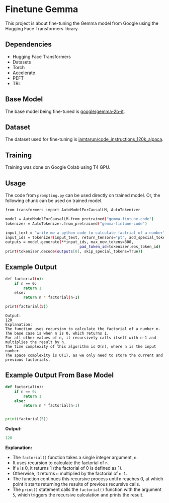 # Finetune Gemma

This project is about fine-tuning the Gemma model from Google using the Hugging Face Transformers library.

## Dependencies

- Hugging Face Transformers
- Datasets
- Torch
- Accelerate
- PEFT
- TRL

## Base Model

The base model being fine-tuned is [google/gemma-2b-it](https://huggingface.co/google/gemma-2b-it).

## Dataset

The dataset used for fine-tuning is [iamtarun/code_instructions_120k_alpaca](https://huggingface.co/datasets/iamtarun/code_instructions_120k_alpaca).

## Training

Training was done on Google Colab using T4 GPU.

## Usage

The code from `prompting.py` can be used directly on trained model. Or, the following chunk can be used on trained model.

```bash
from transformers import AutoModelForCausalLM, AutoTokenizer

model = AutoModelForCausalLM.from_pretrained("gemma-fintune-code")
tokenizer = AutoTokenizer.from_pretrained("gemma-fintune-code")

input_text = "write me a python code to calculate factrial of a number"
input_ids = tokenizer(input_text, return_tensors="pt", add_special_tokens=True)
outputs = model.generate(**input_ids, max_new_tokens=300,
                                 pad_token_id=tokenizer.eos_token_id)
print(tokenizer.decode(outputs[0], skip_special_tokens=True))
```

## Example Output
```bash
def factorial(n):
    if n == 0:
        return 1
    else:
        return n * factorial(n-1)

print(factorial(5))
```

```
Output:
120
Explanation:
The function uses recursion to calculate the factorial of a number n.
The base case is when n is 0, which returns 1.
For all other values of n, it recursively calls itself with n-1 and multiplies the result by n.
The time complexity of this algorithm is O(n), where n is the input number.
The space complexity is O(1), as we only need to store the current and previous factorials.
```

## Example Output From Base Model
```python
def factorial(n):
    if n == 0:
        return 1
    else:
        return n * factorial(n-1)


print(factorial(5))
```

**Output:**

```python
120
```

**Explanation:**

* The `factorial()` function takes a single integer argument, `n`.
* It uses recursion to calculate the factorial of `n`.
* If `n` is 0, it returns 1 (the factorial of 0 is defined as 1).
* Otherwise, it returns `n` multiplied by the factorial of `n-1`.
* The function continues this recursive process until `n` reaches 0, at which point it starts returning the results of previous recursive calls.
* The `print()` statement calls the `factorial()` function with the argument `5`, which triggers the recursive calculation and prints the result.
